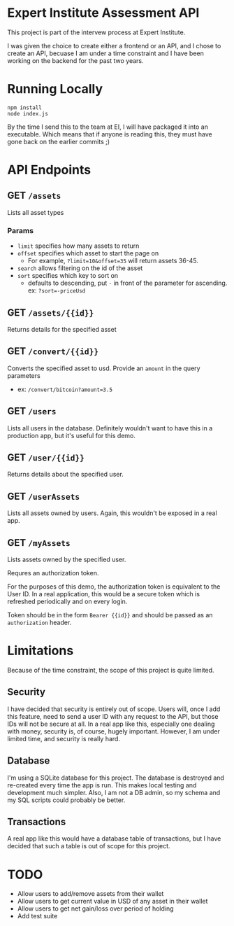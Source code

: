 # Expert Institute Assessment API
This project is part of the intervew process at Expert Institute.

I was given the choice to create either a frontend or an API, and I chose to create an API, becuase I am under a time constraint and I have been working on the backend for the past two years.

# Running Locally
```
npm install
node index.js
```

By the time I send this to the team at EI, I will have packaged it into an executable.
Which means that if anyone is reading this, they must have gone back on the earlier commits ;)

# API Endpoints

## GET `/assets`

Lists all asset types

### Params

* `limit` specifies how many assets to return
* `offset` specifies which asset to start the page on
    * For example, `?limit=10&offset=35` will return assets 36-45.
* `search` allows filtering on the id of the asset
* `sort` specifies which key to sort on
    * defaults to descending, put `-` in front of the parameter for ascending. ex: `?sort=-priceUsd`

## GET `/assets/{{id}}`

Returns details for the specified asset

## GET `/convert/{{id}}`

Converts the specified asset to usd. Provide an `amount` in the query parameters
* ex: `/convert/bitcoin?amount=3.5`

## GET `/users`

Lists all users in the database. Definitely wouldn't want to have this in a production app, but it's useful for this demo.

## GET `/user/{{id}}`

Returns details about the specified user.

## GET `/userAssets`

Lists all assets owned by users. Again, this wouldn't be exposed in a real app.

## GET `/myAssets`

Lists assets owned by the specified user.

Requres an authorization token.

For the purposes of this demo, the authorization token is equivalent to the User ID. In a real application, this would be a secure token which is refreshed periodically and on every login.

Token should be in the form `Bearer {{id}}` and should be passed as an `authorization` header.

# Limitations
Because of the time constraint, the scope of this project is quite limited.

## Security
I have decided that security is entirely out of scope. Users will, once I add this feature, need to send a user ID with any request to the API, but those IDs will not be secure at all. In a real app like this, especially one dealing with money, security is, of course, hugely important. However, I am under limited time, and security is really hard.

## Database
I'm using a SQLite database for this project. The database is destroyed and re-created every time the app is run. This makes local testing and development much simpler. Also, I am not a DB admin, so my schema and my SQL scripts could probably be better.

## Transactions
A real app like this would have a database table of transactions, but I have decided that such a table is out of scope for this project.

# TODO
* Allow users to add/remove assets from their wallet
* Allow users to get current value in USD of any asset in their wallet
* Allow users to get net gain/loss over period of holding
* Add test suite